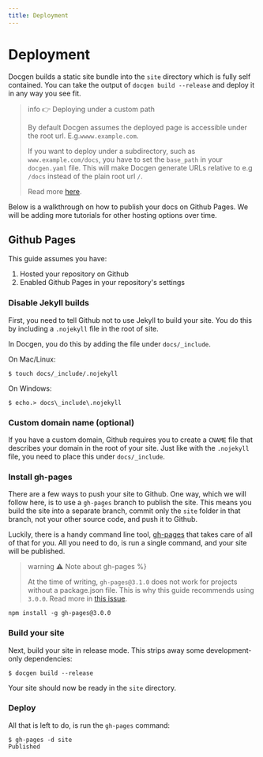 ```yaml
---
title: Deployment
---
```


# Deployment

Docgen builds a static site bundle into the `site` directory which is fully self contained. You can take the output of `docgen build --release` and deploy it in any way you see fit.

> info :point_right: Deploying under a custom path
>
> By default Docgen assumes the deployed page is accessible under the root url. E.g.`wwww.example.com`.
>
> If you want to deploy under a subdirectory, such as `www.example.com/docs`, you have to set the `base_path` in your `docgen.yaml` file. This will make Docgen generate URLs relative to e.g `/docs` instead of the plain root url `/`.
>
> Read more [here](/configuration#base_path-5).

Below is a walkthrough on how to publish your docs on Github Pages. We will be adding more tutorials
for other hosting options over time.

## Github Pages

This guide assumes you have:

1. Hosted your repository on Github
2. Enabled Github Pages in your repository's settings

### Disable Jekyll builds

First, you need to tell Github not to use Jekyll to build your site. You do this by including a
`.nojekyll` file in the root of site.

In Docgen, you do this by adding the file under `docs/_include`.

On Mac/Linux:

```
$ touch docs/_include/.nojekyll
```

On Windows:

```
$ echo.> docs\_include\.nojekyll
```

### Custom domain name (optional)

If you have a custom domain, Github requires you to create a `CNAME` file that describes your domain
in the root of your site. Just like with the `.nojekyll` file, you need to place this under
`docs/_include`.

### Install gh-pages

There are a few ways to push your site to Github. One way, which we will follow here, is to use a
`gh-pages` branch to publish the site. This means you build the site into a separate branch, commit
only the `site` folder in that branch, not your other source code, and push it to Github.

Luckily, there is a handy command line tool, [gh-pages](https://www.npmjs.com/package/gh-pages)
that takes care of all of that for you. All you need to do, is run a single command, and your site
will be published.

> warning :warning: Note about gh-pages %}
>
> At the time of writing, `gh-pages@3.1.0` does not work for projects without a package.json file. This is why this guide recommends using `3.0.0`. Read more in [this issue](https://github.com/tschaub/gh-pages/issues/354).

```
npm install -g gh-pages@3.0.0
```

### Build your site

Next, build your site in release mode. This strips away some development-only dependencies:

```
$ docgen build --release
```

Your site should now be ready in the `site` directory.

### Deploy

All that is left to do, is run the `gh-pages` command:

```
$ gh-pages -d site
Published
```
